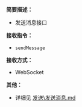 **简要描述：**

- 发送消息接口

**接收指令：**

- `sendMessage`

**接收方式：**

- WebSocket

**其他：**

- 详细见 [发送\发送消息.md]()